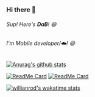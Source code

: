 
### Hi there 👋

###### Sup! Here's **DaB**! 😄

###### I'm Mobile developer/☁️! 😄

[![Anurag's github stats](https://github-readme-stats.vercel.app/api?username=dab246&theme=nightowl)](https://github.com/anuraghazra/github-readme-stats)

[![ReadMe Card](https://github-readme-stats.vercel.app/api/pin/?username=linagora&repo=linshare-mobile-flutter-app&theme=radical)](https://github.com/linagora/linshare-mobile-flutter-app)
[![ReadMe Card](https://github-readme-stats.vercel.app/api/pin/?username=linagora&repo=linshare-mobile-android-app&theme=nightowl)](https://github.com/linagora/linshare-mobile-android-app)

[![willianrod's wakatime stats](https://github-readme-stats.vercel.app/api/wakatime?username=dab246&theme=nightowl)](https://github.com/anuraghazra/github-readme-stats)
<!--
**dab246/dab246** is a ✨ _special_ ✨ repository because its `README.md` (this file) appears on your GitHub profile.

Here are some ideas to get you started:

- 🔭 I’m currently working on ...
- 🌱 I’m currently learning ...
- 👯 I’m looking to collaborate on ...
- 🤔 I’m looking for help with ...
- 💬 Ask me about ...
- 📫 How to reach me: ...
- 😄 Pronouns: ...
- ⚡ Fun fact: ...
-->
